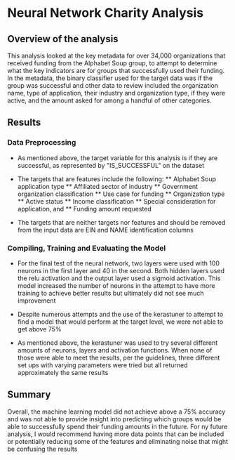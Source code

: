 # Neural Network Charity Analysis

## Overview of the analysis

This analysis looked at the key metadata for over 34,000 organizations that received funding from the Alphabet Soup group, to attempt to determine what the key indicators are for groups that successfully used their funding. In the metadata, the binary classifier used for the target data was if the group was successful and other data to review included the organization name, type of application, their industry and organization type, if they were active, and the amount asked for among a handful of other categories.

## Results

### Data Preprocessing

* As mentioned above, the target variable for this analysis is if they are successful, as represented by "IS_SUCCESSFUL" on the dataset

* The targets that are features include the following:
** Alphabet Soup application type
** Affiliated sector of industry
** Government organization classification
** Use case for funding
** Organization type
** Active status
** Income classification
** Special consideration for application, and
** Funding amount requested

* The targets that are neither targets nor features and should be removed from the input data are EIN and NAME identification columns

### Compiling, Training and Evaluating the Model

* For the final test of the neural network, two layers were used with 100 neurons in the first layer and 40 in the second. Both hidden layers used the relu activation and the output layer used a sigmoid activation. This model increased the number of neurons in the attempt to have more training to achieve better results but ultimately did not see much improvement

* Despite numerous attempts and the use of the kerastuner to attempt to find a model that would perform at the target level, we were not able to get above 75%

* As mentioned above, the kerastuner was used to try several different amounts of neurons, layers and activation functions. When none of those were able to meet the results, per the guidelines, three different set ups with varying parameters were tried but all returned approximately the same results

## Summary

Overall, the machine learning model did not achieve above a 75% accuracy and was not able to provide insight into predicting which groups would be able to successfully spend their funding amounts in the future. For ny future analysis, I would recommend having more data points that can be included or potentially reducing some of the features and eliminating noise that might be confusing the results

